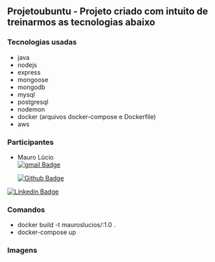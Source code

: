 ## Projetoubuntu - Projeto criado com intuito de treinarmos as tecnologias abaixo
### Tecnologias usadas
- java
- nodejs
- express
- mongoose
- mongodb
- mysql
- postgresql
- nodemon
- docker (arquivos docker-compose e Dockerfile)
- aws

### Participantes
- Mauro Lúcio  
  [![gmail Badge](https://img.shields.io/badge/Gmail-D14836?style=flat-square&logo&logo=gmail&logoColor=white&link=mailto:/mauroslucios@gmail.com)](mailto:/mauroslucios@gmail.com)
  
   [![Github Badge](https://img.shields.io/badge/-Github-000?style=flat-square&logo=Github&logoColor=white&link=https://github.com/mauroslucios)](https://github.com/mauroslucios)

[![Linkedin Badge](https://img.shields.io/badge/-LinkedIn-blue?style=flat-square&labelColor=01579B&logo=Linkedin&logoColor=white&link=https://www.linkedin.com/in/mauro-lúcio-pereira/)](https://www.linkedin.com/in/mauro-lúcio-pereira/)


### Comandos
- docker build -t mauroslucios/<name-image>:1.0 .
- docker-compose up

### Imagens
